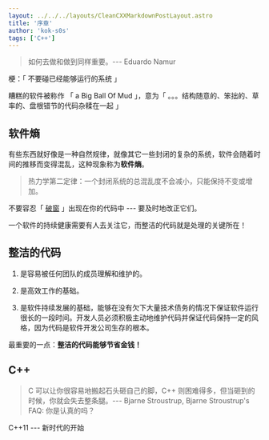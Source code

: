 ```yaml
---
layout: ../../../layouts/CleanCXXMarkdownPostLayout.astro
title: '序章'
author: 'kok-s0s'
tags: ['C++']
---
```


> 如何去做和做到同样重要。--- Eduardo Namur

梗：「 不要碰已经能够运行的系统 」

糟糕的软件被称作 「 a Big Ball Of Mud 」，意为「 。。。结构随意的、笨拙的、草率的、盘根错节的代码杂糅在一起 」

## 软件熵

有些东西就好像是一种自然规律，就像其它一些封闭的复杂的系统，软件会随着时间的推移而变得混乱，这种现象称为**软件熵**。

> 热力学第二定律：一个封闭系统的总混乱度不会减小，只能保持不变或增加。

不要容忍「 [破窗](https://baike.baidu.com/item/%E7%A0%B4%E7%AA%97%E7%90%86%E8%AE%BA/5407392) 」出现在你的代码中 --- 要及时地改正它们。

一个软件的持续健康需要有人去关注它，而整洁的代码就是处理的关键所在！

## 整洁的代码

1. 是容易被任何团队的成员理解和维护的。

2. 是高效工作的基础。

3. 是软件持续发展的基础，能够在没有欠下大量技术债务的情况下保证软件运行很长的一段时间。开发人员必须积极主动地维护代码并保证代码保持一定的风格，因为代码是软件开发公司生存的根本。

最重要的一点：**整洁的代码能够节省金钱！**

## C++

> C 可以让你很容易地搬起石头砸自己的脚，C++ 则困难得多，但当砸到的时候，你就会失去整条腿。--- Bjarne Stroustrup, Bjarne Stroustrup's FAQ: 你是认真的吗？

C++11 --- 新时代的开始
